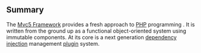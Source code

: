 ## Summary
The [Mvc5 Framework](https://github.com/mvc5/mvc5) provides a fresh approach to [PHP](http://www.php.net) programming . It is written from the ground up as a functional object-oriented system using immutable components. At its core is a next generation [dependency injection](#dependency-injection) management [plugin](#plugins) system.
